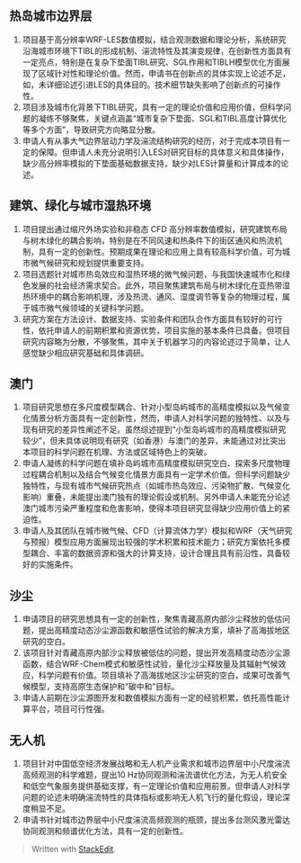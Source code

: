 ## 热岛城市边界层
1. 项目基于高分辨率WRF-LES数值模拟，结合观测数据和理论分析，系统研究沿海城市环境下TIBL的形成机制、湍流特性及其演变规律，在创新性方面具有一定亮点，特别是在复杂下垫面TIBL研究、SGL作用和TIBLH模型优化方面展现了区域针对性和理论价值。然而，申请书在创新点的具体实现上论述不足，如，未详细论述引进LES的具体目的。技术细节缺失影响了创新点的可操作性。
2. 项目涉及城市化背景下TIBL研究，具有一定的理论价值和应用价值，但科学问题的凝练不够聚焦，关键点涵盖“城市复杂下垫面、SGL和TIBL高度计算优化等多个方面”，导致研究方向略显分散。
3. 申请人有从事大气边界层动力学及湍流结构研究的经历，对于完成本项目有一定的保障。但申请人未充分说明引入LES对研究目标的具体意义和具体操作，缺少高分辨率模拟的下垫面基础数据支持，缺少对LES计算量和计算成本的论述。
## 建筑、绿化与城市湿热环境
1. 项目提出通过缩尺外场实验和非稳态 CFD 高分辨率数值模拟，研究建筑布局与树木绿化的耦合影响，特别是在不同风速和热条件下的街区通风和热流机制，具有一定的创新性。预期成果在理论和应用上具有较高科学价值，可为城市微气候研究和规划提供重要支持。
2. 项目选题针对城市热岛效应和湿热环境的微气候问题，与我国快速城市化和绿色发展的社会经济需求契合。此外，项目聚焦建筑布局与树木绿化在亚热带湿热环境中的耦合影响机理，涉及热流、通风、湿度调节等复杂的物理过程，属于城市微气候领域的关键科学问题。
3. 研究方案在方法设计、数据支持、实验条件和团队合作方面具有较好的可行性，依托申请人的前期积累和资源优势，项目实施的基本条件已具备。但项目研究内容略为分散，不够聚焦，其中关于机器学习的内容论述过于简单，让人感觉缺少相应研究基础和具体调研。

## 澳门
1. 项目研究思想在多尺度模型耦合、针对小型岛屿城市的高精度模拟以及气候变化情景分析方面具有一定创新性，然而，申请人对科学问题的独特性、以及与现有研究的差异性阐述不足。虽然综述提到“小型岛屿城市的高精度模拟研究较少”，但未具体说明现有研究（如香港）与澳门的差异，未能通过对比突出本项目的科学问题在机理、方法或区域特色上的突破。
2. 申请人凝练的科学问题在填补岛屿城市高精度模拟研究空白、探索多尺度物理过程耦合机制以及结合气候变化情景方面具有一定学术价值。但科学问题缺少独特性，与现有城市气候研究热点（如城市热岛效应、污染物扩散、气候变化影响）重叠，未能提出澳门独有的理论假设或机制。另外申请人未能充分论述澳门城市污染严重程度和危害影响，使得本项目研究显得缺少应用价值上的紧迫性。
3. 申请人及其团队在城市微气候、CFD（计算流体力学）模拟和WRF（天气研究与预报）模型应用方面展现出较强的学术积累和技术能力；研究方案依托多模型耦合、丰富的数据资源和强大的计算支持，设计合理且具有前沿性，具备较好的实施条件。
## 沙尘
1. 申请项目的研究思想具有一定的创新性，聚焦青藏高原内部沙尘释放的低估问题，提出高精度动态沙尘源函数和敏感性试验的解决方案，填补了高海拔地区研究的空白。
2. 该项目针对青藏高原内部沙尘释放被低估的问题，提出开发高精度动态沙尘源函数，结合WRF-Chem模式和敏感性试验，量化沙尘释放量及其辐射气候效应，科学问题有价值。项目填补了高海拔地区沙尘研究的空白，成果可改善气候模型，支持高原生态保护和“碳中和”目标。
3. 申请人前期在沙尘源图开发和数值模拟方面有一定的经验积累，依托高性能计算平台，项目可行性强。

## 无人机
1. 项目针对中国低空经济发展战略和无人机产业需求和城市边界层中小尺度湍流高频观测的科学难题，提出10 Hz协同观测和湍流谱优化方法，为无人机安全和低空气象服务提供基础支撑，有一定理论价值和应用前景。但申请人对科学问题的论述未明确湍流特性的具体指标或影响无人机飞行的量化假设，理论深度稍显不足。
2. 申请书针对城市边界层中小尺度湍流高频观测的瓶颈，提出多台测风激光雷达协同观测和频谱优化方法，具有一定的创新性。

> Written with [StackEdit](https://stackedit.io/).
<!--stackedit_data:
eyJoaXN0b3J5IjpbLTE5NDYyMzMyMDUsNzg0Nzk1MjAwLC00OD
U4MTMwNTMsMjAwOTk4MDUzOCwxNDQyOTg1NTEwLDE1NTAzMDg0
MTEsLTEyODg3MjYzMjksMTg4MTM5MzQ4MCwtMTgzNzg4MjE3My
wtNjA5MjIwMzM0LC03ODc0NDMyNTEsLTExMzg0MzIyNzgsMjk2
NTQ0NTA0LDExMDU3Nzg1NjcsNDYxMDA3MjUzLDg3NjUxODU4NC
wtNTgxMzQ2NTU1XX0=
-->